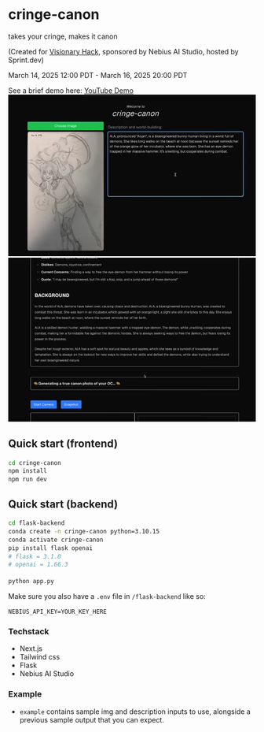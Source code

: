 # cringe-canon
takes your cringe, makes it canon

(Created for [Visionary Hack](https://www.sprint.dev/hackathons/visionaryhack), sponsored by Nebius AI Studio, hosted by Sprint.dev)

March 14, 2025 12:00 PDT - March 16, 2025 20:00 PDT

See a brief demo here: [YouTube Demo](https://www.youtube.com/watch?v=BPxekdd8YyU)
[![youtube](./images/screencapture.png)](https://www.youtube.com/watch?v=BPxekdd8YyU)
[![youtube](./images/screencapture2.png)](https://www.youtube.com/watch?v=BPxekdd8YyU)

## Quick start (frontend)
```bash
cd cringe-canon
npm install
npm run dev
```


## Quick start (backend)
```bash
cd flask-backend
conda create -n cringe-canon python=3.10.15
conda activate cringe-canon
pip install flask openai
# flask = 3.1.0
# openai = 1.66.3

python app.py
```

Make sure you also have a `.env` file in `/flask-backend` like so:

```.env
NEBIUS_API_KEY=YOUR_KEY_HERE
```


### Techstack
- Next.js
- Tailwind css
- Flask
- Nebius AI Studio 


### Example
- `example` contains sample img and description inputs to use, alongside a previous sample output that you can expect.
